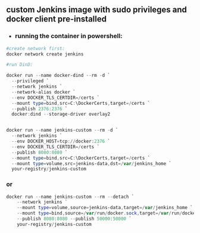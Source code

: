 ## custom Jenkins image with sudo privileges and docker client pre-installed

* ### running the container in powershell:
```powershell
#create network first:
docker network create jenkins

#run DinD:

docker run --name docker-dind --rm -d `
  --privileged `
  --network jenkins `
  --network-alias docker `
  --env DOCKER_TLS_CERTDIR=/certs `
  --mount type=bind,src=C:\DockerCerts,target=/certs `
  --publish 2376:2376 `
  docker:dind --storage-driver overlay2
```
```powershell

docker run --name jenkins-custom --rm -d `
  --network jenkins `
  --env DOCKER_HOST=tcp://docker:2376 `
  --env DOCKER_TLS_CERTDIR=/certs `
  --publish 8080:8080 `
  --mount type=bind,src=C:\DockerCerts,target=/certs `
  --mount type=volume,src=jenkins-data,dst=/var/jenkins_home `
  your-registry/jenkins-custom
```
### or
```powershell
docker run --name jenkins-custom --rm --detach `
    --network jenkins `
    --mount type=volume,source=jenkins-data,target=/var/jenkins_home `
    --mount type=bind,source=/var/run/docker.sock,target=/var/run/docker.sock `
    --publish 8080:8080 --publish 50000:50000 `
    your-registry/jenkins-custom

```

